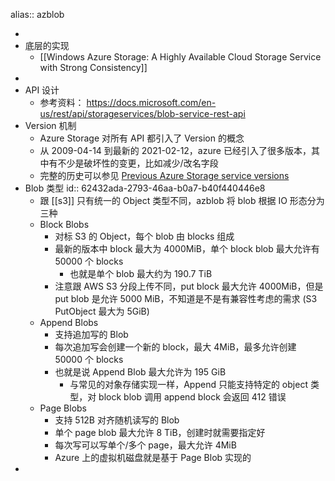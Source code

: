 alias:: azblob

-
- 底层的实现
	- [[Windows Azure Storage: A Highly Available Cloud Storage Service with Strong Consistency]]
-
- API 设计
	- 参考资料： https://docs.microsoft.com/en-us/rest/api/storageservices/blob-service-rest-api
- Version 机制
	- Azure Storage 对所有 API 都引入了 Version 的概念
	- 从 2009-04-14 到最新的 2021-02-12，azure 已经引入了很多版本，其中有不少是破坏性的变更，比如减少/改名字段
	- 完整的历史可以参见 [Previous Azure Storage service versions](https://docs.microsoft.com/en-us/rest/api/storageservices/previous-azure-storage-service-versions)
- Blob 类型
  id:: 62432ada-2793-46aa-b0a7-b40f440446e8
	- 跟 [[s3]] 只有统一的 Object 类型不同，azblob 将 blob 根据 IO 形态分为三种
	- Block Blobs
		- 对标 S3 的 Object，每个 blob 由 blocks 组成
		- 最新的版本中 block 最大为 4000MiB，单个 block blob 最大允许有 50000 个 blocks
			- 也就是单个 blob 最大约为 190.7 TiB
		- 注意跟 AWS S3 分段上传不同，put block 最大允许 4000MiB，但是 put blob 是允许 5000 MiB，不知道是不是有兼容性考虑的需求 (S3 PutObject 最大为 5GiB)
	- Append Blobs
		- 支持追加写的 Blob
		- 每次追加写会创建一个新的 block，最大 4MiB，最多允许创建 50000 个 blocks
		- 也就是说 Append Blob 最大允许为 195 GiB
			- 与常见的对象存储实现一样，Append 只能支持特定的 object 类型，对 block blob 调用 append block 会返回 412 错误
	- Page Blobs
		- 支持 512B 对齐随机读写的 Blob
		- 单个 page blob 最大允许 8 TiB，创建时就需要指定好
		- 每次写可以写单个/多个 page，最大允许 4MiB
		- Azure 上的虚拟机磁盘就是基于 Page Blob 实现的
-